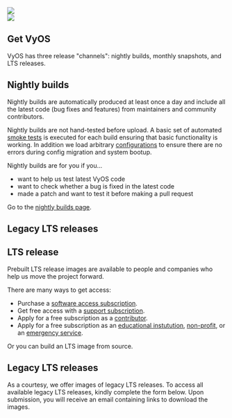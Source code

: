 <div class='get-page'>
  <section class='banner'>
    <div class='containerCustom'>
      <div class='left-shape'>
        <img src='/img/global/shape-left.svg' />
      </div>
      <div class='right-shape'>
        <img src='/img/global/shape-right.svg' />
      </div>

  <div class='banner-div'>

  # Get VyOS

  VyOS has three release "channels": nightly builds, monthly snapshots, and LTS releases.

  </div>

  </div>
  </section>

  <section class='content-section'>
    <div class='content-div'>
      <div class='nightly-builds'>

  ## Nightly builds

  Nightly builds are automatically produced at least once a day and include all the latest
  code (bug fixes and features) from maintainers and community contributors.

  Nightly builds are not hand-tested before upload. A basic set of automated
  [smoke tests](https://github.com/vyos/vyos-1x/tree/current/smoketest/scripts/cli) is executed
  for each build ensuring that basic functionality is working. In addition we load arbitrary
  [configurations](https://github.com/vyos/vyos-1x/tree/current/smoketest/configs) to ensure
  there are no errors during config migration and system bootup.

  Nightly builds are for you if you...

  - want to help us test latest VyOS code
  - want to check whether a bug is fixed in the latest code
  - made a patch and want to test it before making a pull request

  Go to the [nightly builds page](/get/nightly-builds).

## Legacy LTS releases

  <div class='lts'>

  ## LTS release

  Prebuilt LTS release images are available to people and companies who help us move the project
  forward.

  There are many ways to get access:

  - Purchase a [software access subscription](https://vyos.io/subscriptions/software/).
  - Get free access with a [support subscription](https://vyos.io/subscriptions/support/).
  - Apply for a free subscription as a [contributor](/get/contributor-subscriptions).
  - Apply for a free subscription as an
    [educational instutution](https://vyos.io/community/for-educational-institutions/),
    [non-profit](https://vyos.io/community/for-non-commercial-organizations/), or an
    [emergency service](http://vyos.io/community/for-first-responders/).

  Or you can build an LTS image from source.

  </div>

  <div class='legacy-lts'>

  ## Legacy LTS releases

  As a courtesy, we offer images of legacy LTS releases. To access all available legacy LTS releases, kindly complete the form below. Upon submission, you will receive an email containing links to download the images.

  </div>

  </div>

  </section>

  <section class='form'>
    <div class='containerCustom'>
      <div id="application-form" class='application-form'>

<script charset="utf-8" type="text/javascript" src="//js.hsforms.net/forms/embed/v2.js"></script>
<script>
  hbspt.forms.create({
    region: "na1",
    portalId: "4129050",
    formId: "ebb05a53-23d6-4454-824d-817d0d8b86d4"
  });
</script>

  </div>
  </div>

  </section>

</div>
